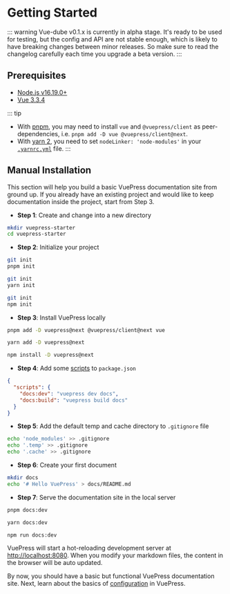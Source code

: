 # Getting Started

::: warning
Vue-dube v0.1.x is currently in alpha stage. It's ready to be used for testing, but the config and API are not stable enough, which is likely to have breaking changes between minor releases. So make sure to read the changelog carefully each time you upgrade a beta version.
:::

## Prerequisites

- [Node.js v16.19.0+](https://nodejs.org/)
- [Vue 3.3.4](https://vuejs.org/)

::: tip

- With [pnpm](https://pnpm.io/), you may need to install `vue` and `@vuepress/client` as peer-dependencies, i.e. `pnpm add -D vue @vuepress/client@next`.
- With [yarn 2](https://yarnpkg.com/), you need to set `nodeLinker: 'node-modules'` in your [`.yarnrc.yml`](https://yarnpkg.com/configuration/yarnrc#nodeLinker) file.
  :::

## Manual Installation

This section will help you build a basic VuePress documentation site from ground up. If you already have an existing project and would like to keep documentation inside the project, start from Step 3.

- **Step 1**: Create and change into a new directory

```bash
mkdir vuepress-starter
cd vuepress-starter
```

- **Step 2**: Initialize your project

<CodeGroup>
  <CodeGroupItem title="PNPM" active>

```bash
git init
pnpm init
```

  </CodeGroupItem>

  <CodeGroupItem title="YARN">

```bash
git init
yarn init
```

  </CodeGroupItem>

  <CodeGroupItem title="NPM">

```bash
git init
npm init
```

  </CodeGroupItem>
</CodeGroup>

- **Step 3**: Install VuePress locally

<CodeGroup>
  <CodeGroupItem title="PNPM" active>

```bash
pnpm add -D vuepress@next @vuepress/client@next vue
```

  </CodeGroupItem>

  <CodeGroupItem title="YARN">

```bash
yarn add -D vuepress@next
```

  </CodeGroupItem>

  <CodeGroupItem title="NPM">

```bash
npm install -D vuepress@next
```

  </CodeGroupItem>
</CodeGroup>

- **Step 4**: Add some [scripts](https://classic.yarnpkg.com/en/docs/package-json#toc-scripts) to `package.json`

```json
{
  "scripts": {
    "docs:dev": "vuepress dev docs",
    "docs:build": "vuepress build docs"
  }
}
```

- **Step 5**: Add the default temp and cache directory to `.gitignore` file

```bash
echo 'node_modules' >> .gitignore
echo '.temp' >> .gitignore
echo '.cache' >> .gitignore
```

- **Step 6**: Create your first document

```bash
mkdir docs
echo '# Hello VuePress' > docs/README.md
```

- **Step 7**: Serve the documentation site in the local server

<CodeGroup>
  <CodeGroupItem title="PNPM" active>

```bash
pnpm docs:dev
```

  </CodeGroupItem>

  <CodeGroupItem title="YARN">

```bash
yarn docs:dev
```

  </CodeGroupItem>

  <CodeGroupItem title="NPM">

```bash
npm run docs:dev
```

  </CodeGroupItem>
</CodeGroup>

VuePress will start a hot-reloading development server at [http://localhost:8080](http://localhost:8080). When you modify your markdown files, the content in the browser will be auto updated.

By now, you should have a basic but functional VuePress documentation site. Next, learn about the basics of [configuration](./configuration.md) in VuePress.
